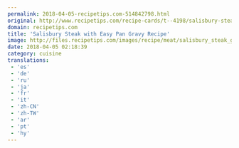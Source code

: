 ```yaml
---
permalink: 2018-04-05-recipetips.com-514842798.html
original: http://www.recipetips.com/recipe-cards/t--4198/salisbury-steak-with-easy-pan-gravy.asp
domain: recipetips.com
title: 'Salisbury Steak with Easy Pan Gravy Recipe'
image: http://files.recipetips.com/images/recipe/meat/salisbury_steak_gravy.jpg
date: 2018-04-05 02:18:39
category: cuisine
translations: 
 - 'es'
 - 'de'
 - 'ru'
 - 'ja'
 - 'fr'
 - 'it'
 - 'zh-CN'
 - 'zh-TW'
 - 'ar'
 - 'pt'
 - 'hy'
---
```


